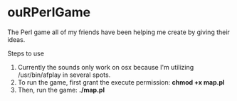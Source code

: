 ouRPerlGame
===========

The Perl game all of my friends have been helping me create by giving their ideas.

Steps to use
1) Currently the sounds only work on osx because I'm utilizing /usr/bin/afplay in several spots.
2) To run the game, first grant the execute permission:  <b>chmod +x map.pl</b>
3) Then, run the game: <b>./map.pl<b>
